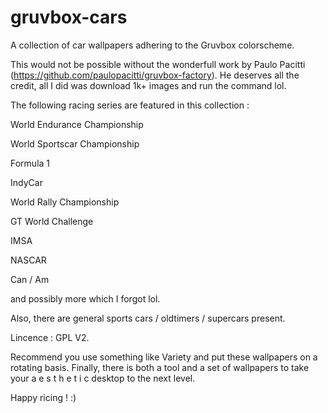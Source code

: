 # gruvbox-cars
A collection of car wallpapers adhering to the Gruvbox colorscheme. 

This would not be possible without the wonderfull work by Paulo Pacitti (https://github.com/paulopacitti/gruvbox-factory). He deserves all the credit, all I did was download 1k+ images and run the command lol.

The following racing series are featured in this collection :


World Endurance Championship


World Sportscar Championship


Formula 1


IndyCar


World Rally Championship


GT World Challenge


IMSA


NASCAR


Can / Am

and possibly more which I forgot lol.

Also, there are general sports cars / oldtimers / supercars present.






Lincence : GPL V2.

Recommend you use something like Variety and put these wallpapers on a rotating basis. Finally, there is both a tool and a set of wallpapers to take your        a e s t h e t i c        desktop to the next level. 

Happy ricing ! :)


